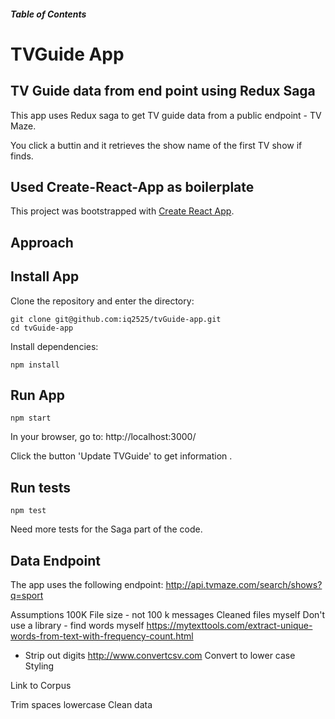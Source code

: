 ##### Table of Contents

# TVGuide App

## TV Guide data from end point using Redux Saga
This app uses Redux saga to get TV guide data from a public endpoint - TV Maze.

You click a buttin and it retrieves the show name of the first TV show if finds.

## Used Create-React-App as boilerplate
This project was bootstrapped with [Create React App](https://github.com/facebook/create-react-app).


## Approach


## Install App
Clone the repository and enter the directory:
```
git clone git@github.com:iq2525/tvGuide-app.git
cd tvGuide-app
``` 

Install dependencies:
```
npm install
```

## Run App
```
npm start
```

In your browser, go to: http://localhost:3000/

Click the button 'Update TVGuide' to get information .

## Run tests

```
npm test
```

Need more tests for the Saga part of the code.

## Data Endpoint

The app uses the following endpoint:
http://api.tvmaze.com/search/shows?q=sport

Assumptions
100K File size - not 100 k messages
Cleaned files myself
Don't use a library - find words myself
https://mytexttools.com/extract-unique-words-from-text-with-frequency-count.html
- Strip out digits
http://www.convertcsv.com
Convert to lower case
Styling

Link to Corpus

Trim spaces
lowercase
Clean data

